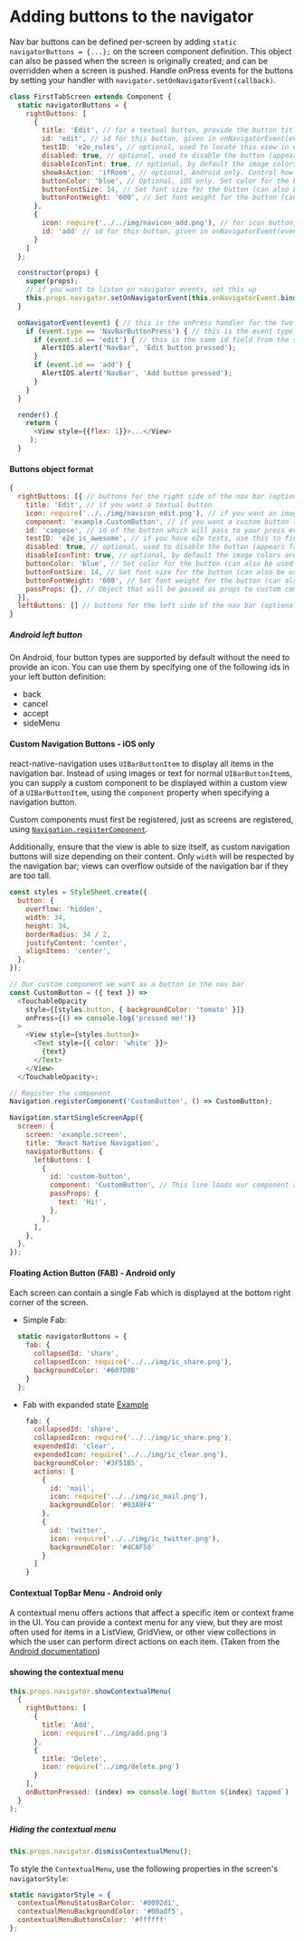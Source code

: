 # Adding buttons to the navigator

Nav bar buttons can be defined per-screen by adding `static navigatorButtons = {...};` on the screen component definition. This object can also be passed when the screen is originally created; and can be overridden when a screen is pushed. Handle onPress events for the buttons by setting your handler with `navigator.setOnNavigatorEvent(callback)`.

```js
class FirstTabScreen extends Component {
  static navigatorButtons = {
    rightButtons: [
      {
        title: 'Edit', // for a textual button, provide the button title (label)
        id: 'edit', // id for this button, given in onNavigatorEvent(event) to help understand which button was clicked
        testID: 'e2e_rules', // optional, used to locate this view in end-to-end tests
        disabled: true, // optional, used to disable the button (appears faded and doesn't interact)
        disableIconTint: true, // optional, by default the image colors are overridden and tinted to navBarButtonColor, set to true to keep the original image colors
        showAsAction: 'ifRoom', // optional, Android only. Control how the button is displayed in the Toolbar. Accepted valued: 'ifRoom' (default) - Show this item as a button in an Action Bar if the system decides there is room for it. 'always' - Always show this item as a button in an Action Bar. 'withText' - When this item is in the action bar, always show it with a text label even if it also has an icon specified. 'never' - Never show this item as a button in an Action Bar.
        buttonColor: 'blue', // Optional, iOS only. Set color for the button (can also be used in setButtons function to set different button style programatically)
        buttonFontSize: 14, // Set font size for the button (can also be used in setButtons function to set different button style programatically)
        buttonFontWeight: '600', // Set font weight for the button (can also be used in setButtons function to set different button style programatically)
      },
      {
        icon: require('../../img/navicon_add.png'), // for icon button, provide the local image asset name
        id: 'add' // id for this button, given in onNavigatorEvent(event) to help understand which button was clicked
      }
    ]
  };

  constructor(props) {
    super(props);
    // if you want to listen on navigator events, set this up
    this.props.navigator.setOnNavigatorEvent(this.onNavigatorEvent.bind(this));
  }

  onNavigatorEvent(event) { // this is the onPress handler for the two buttons together
    if (event.type == 'NavBarButtonPress') { // this is the event type for button presses
      if (event.id == 'edit') { // this is the same id field from the static navigatorButtons definition
        AlertIOS.alert('NavBar', 'Edit button pressed');
      }
      if (event.id == 'add') {
        AlertIOS.alert('NavBar', 'Add button pressed');
      }
    }
  }

  render() {
    return (
      <View style={{flex: 1}}>...</View>
     );
  }
```

#### Buttons object format

```js
{
  rightButtons: [{ // buttons for the right side of the nav bar (optional)
    title: 'Edit', // if you want a textual button
    icon: require('../../img/navicon_edit.png'), // if you want an image button
    component: 'example.CustomButton', // if you want a custom button (iOS only)
    id: 'compose', // id of the button which will pass to your press event handler. See the section bellow for Android specific button ids
    testID: 'e2e_is_awesome', // if you have e2e tests, use this to find your button
    disabled: true, // optional, used to disable the button (appears faded and doesn't interact)
    disableIconTint: true, // optional, by default the image colors are overridden and tinted to navBarButtonColor, set to true to keep the original image colors
    buttonColor: 'blue', // Set color for the button (can also be used in setButtons function to set different button style programatically)
    buttonFontSize: 14, // Set font size for the button (can also be used in setButtons function to set different button style programatically)
    buttonFontWeight: '600', // Set font weight for the button (can also be used in setButtons function to set different button style programatically)
    passProps: {}, // Object that will be passed as props to custom components (iOS only, optional)
  }],
  leftButtons: [] // buttons for the left side of the nav bar (optional)
}
```

##### Android left button
On Android, four button types are supported by default without the need to provide an icon. You can use them by specifying one of the following ids in your left button definition:

* back
* cancel
* accept
* sideMenu

#### Custom Navigation Buttons - iOS only

react-native-navigation uses `UIBarButtonItem` to display all items in the navigation bar. Instead of using images or text for normal `UIBarButtonItem`s, you can supply a custom component to be displayed within a custom view of a `UIBarButtonItem`, using the `component` property when specifying a navigation button.

Custom components must first be registered, just as screens are registered, using [`Navigation.registerComponent`](#/top-level-api?id=registercomponentscreenid-generator-store-undefined-provider-undefined).

Additionally, ensure that the view is able to size itself, as custom navigation buttons will size depending on their content. Only `width` will be respected by the navigation bar; views can overflow outside of the navigation bar if they are too tall.

```js
const styles = StyleSheet.create({
  button: {
    overflow: 'hidden',
    width: 34,
    height: 34,
    borderRadius: 34 / 2,
    justifyContent: 'center',
    alignItems: 'center',
  },
});

// Our custom component we want as a button in the nav bar
const CustomButton = ({ text }) =>
  <TouchableOpacity
    style={[styles.button, { backgroundColor: 'tomato' }]}
    onPress={() => console.log('pressed me!')}
  >
    <View style={styles.button}>
      <Text style={{ color: 'white' }}>
        {text}
      </Text>
    </View>
  </TouchableOpacity>;

// Register the component
Navigation.registerComponent('CustomButton', () => CustomButton);

Navigation.startSingleScreenApp({
  screen: {
    screen: 'example.screen',
    title: 'React Native Navigation',
    navigatorButtons: {
      leftButtons: [
        {
          id: 'custom-button',
          component: 'CustomButton', // This line loads our component as a nav bar button item
          passProps: {
            text: 'Hi!',
          },
        },
      ],
    },
  },
});
```

#### Floating Action Button (FAB) - Android only
Each screen can contain a single Fab which is displayed at the bottom right corner of the screen.

* Simple Fab:
```js
  static navigatorButtons = {
    fab: {
      collapsedId: 'share',
      collapsedIcon: require('../../img/ic_share.png'),
      backgroundColor: '#607D8B'
    }
  };
```

* Fab with expanded state
[Example](https://material-design.storage.googleapis.com/publish/material_v_9/0B8v7jImPsDi-ZmQ0UnFPZmtiSU0/components-buttons-fab-transition_speeddial_02.mp4)
```js
    fab: {
      collapsedId: 'share',
      collapsedIcon: require('../../img/ic_share.png'),
      expendedId: 'clear',
      expendedIcon: require('../../img/ic_clear.png'),
      backgroundColor: '#3F51B5',
      actions: [
        {
          id: 'mail',
          icon: require('../../img/ic_mail.png'),
          backgroundColor: '#03A9F4'
        },
        {
          id: 'twitter',
          icon: require('../../img/ic_twitter.png'),
          backgroundColor: '#4CAF50'
        }
      ]
    }
```

#### Contextual TopBar Menu - Android only
A contextual menu offers actions that affect a specific item or context frame in the UI. You can provide a context menu for any view, but they are most often used for items in a ListView, GridView, or other view collections in which the user can perform direct actions on each item. (Taken from the [Android documentation](https://developer.android.com/guide/topics/ui/menus.html#context-menu))

#### showing the contextual menu

```js
this.props.navigator.showContextualMenu(
  {
    rightButtons: [
      {
        title: 'Add',
        icon: require('../img/add.png')
      },
      {
        title: 'Delete',
        icon: require('../img/delete.png')
      }
    ],
    onButtonPressed: (index) => console.log(`Button ${index} tapped`)
  }
);
```

##### Hiding the contextual menu
```js
this.props.navigator.dismissContextualMenu();
```


To style the `ContextualMenu`, use the following properties in the screen's `navigatorStyle`:
```js
static navigatorStyle = {
  contextualMenuStatusBarColor: '#0092d1',
  contextualMenuBackgroundColor: '#00adf5',
  contextualMenuButtonsColor: '#ffffff'
};
```
